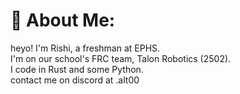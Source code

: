 # 💫 About Me:
heyo! I'm Rishi, a freshman at EPHS.<br>I'm on our school's FRC team, Talon Robotics (2502).<br>I code in Rust and some Python.<br>
 contact me on discord at .alt00
